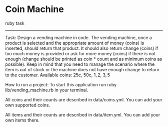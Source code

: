 # Coin Machine

ruby task

---

Task:
Design a vending machine in code. The vending machine, once a product is selected and the appropriate amount of money (coins) is inserted, should return that product. It should also return change (coins) if too much money is provided or ask for more money (coins) if there is not enough (change should be printed as coin * count and as minimum coins as possible). Keep in mind that you need to manage the scenario where the item is out of stock or the machine does not have enough change to return to the customer. Available coins: 25c, 50c, 1$, 2$, 3$, 5$

How to run a project:
To start this application run ruby lib/vending_machine.rb in your terminal.

All coins and their counts are described in data/coins.yml. You can add your own supported coins.

All items and their counts are described in data/item.yml. You can add your own items there.
